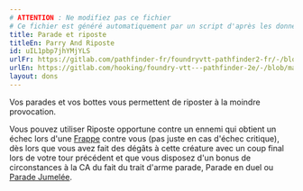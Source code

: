 ```yaml
---
# ATTENTION : Ne modifiez pas ce fichier
# Ce fichier est généré automatiquement par un script d'après les données du module Foundry VTT officiel et de sa traduction
title: Parade et riposte
titleEn: Parry And Riposte
id: uIL1pbp7jhYMjYLS
urlFr: https://gitlab.com/pathfinder-fr/foundryvtt-pathfinder2-fr/-/blob/master/data/feats/uIL1pbp7jhYMjYLS.htm
urlEn: https://gitlab.com/hooking/foundry-vtt---pathfinder-2e/-/blob/master/packs/data/feats.db/parry-and-riposte.json
layout: dons
---
```

Vos parades et vos bottes vous permettent de riposter à la moindre provocation.

Vous pouvez utiliser Riposte opportune contre un ennemi qui obtient un échec lors d'une [Frappe](../actions/frapper.html) contre vous (pas juste en cas d'échec critique), dès lors que vous avez fait des dégâts à cette créature avec un coup final lors de votre tour précédent et que vous disposez d'un bonus de circonstances à la CA du fait du trait d'arme parade, Parade en duel ou [Parade Jumelée](parade-jumelée.html).
